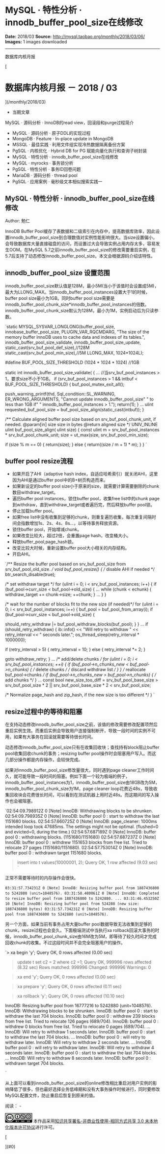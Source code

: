 # MySQL · 特性分析 · innodb_buffer_pool_size在线修改

**Date:** 2018/03
**Source:** http://mysql.taobao.org/monthly/2018/03/06/
**Images:** 1 images downloaded

---

数据库内核月报

 [
 # 数据库内核月报 － 2018 / 03
 ](/monthly/2018/03)

 * 当期文章

 MySQL · 源码分析 · InnoDB的read view，回滚段和purge过程简介
* MySQL · 源码分析 · 原子DDL的实现过程
* MongoDB · Feature · In-place update in MongoDB
* MSSQL · 最佳实践 · 利用文件组实现冷热数据隔离备份方案
* PgSQL · 内核优化 · Hybrid DB for PG 赋能向量化执行和查询子树封装
* MySQL · 特性分析 · innodb_buffer_pool_size在线修改
* MySQL · myrocks · 事务锁分析
* PgSQL · 特性分析 · 事务ID回卷问题
* MariaDB · 源码分析 · thread pool
* PgSQL · 应用案例 · 毫秒级文本相似搜索实践一

 ## MySQL · 特性分析 · innodb_buffer_pool_size在线修改 
 Author: 勉仁 

 InnoDB Buffer Pool缓存了表数据和二级索引在内存中，提高数据库效率，因此设置innodb_buffer_pool_size到合理数值对实例性能影响很大。当size设置偏小，会导致数据库大量直接磁盘的访问，而设置过大会导致实例占用内存太多，容易发生OOM。在MySQL 5.7之前innodb_buffer_pool_size的修改需要重启实例，在5.7后支持了动态修改innodb_buffer_pool_size。本文会根据源码介绍该特性。

## innodb_buffer_pool_size 设置范围

innodb_buffer_pool_size默认值是128M，最小5M(当小于该值时会设置成5M)，最大为LLONG_MAX。当innodb_buffer_pool_instances设置大于1的时候，buffer pool size最小为1GB。同时buffer pool size需要是innodb_buffer_pool_chunk_size*innodb_buffer_pool_instances的倍数。innodb_buffer_pool_chunk_size默认为128M，最小为1M，实例启动后为只读参数。

`static MYSQL_SYSVAR_LONGLONG(buffer_pool_size, innobase_buffer_pool_size,
 PLUGIN_VAR_RQCMDARG,
 "The size of the memory buffer InnoDB uses to cache data and indexes of its tables.",
 innodb_buffer_pool_size_validate,
 innodb_buffer_pool_size_update,
 static_cast<longlong>(srv_buf_pool_def_size),//128M
 static_cast<longlong>(srv_buf_pool_min_size),//5M
 LLONG_MAX, 1024*1024L);

#define BUF_POOL_SIZE_THRESHOLD (1024 * 1024 * 1024) //1GB

static
int
innodb_buffer_pool_size_validate(
{
 ...
 //当srv_buf_pool_instances > 1，要求size不小于1GB。
 if (srv_buf_pool_instances > 1 && intbuf < BUF_POOL_SIZE_THRESHOLD) {
 buf_pool_mutex_exit_all();

 push_warning_printf(thd, Sql_condition::SL_WARNING,
 ER_WRONG_ARGUMENTS,
 "Cannot update innodb_buffer_pool_size"
 " to less than 1GB if"
 " innodb_buffer_pool_instances > 1.");
 return(1);
 }
 ...
 ulint requested_buf_pool_size
 = buf_pool_size_align(static_cast<ulint>(intbuf));
}

/** Calculate aligned buffer pool size based on srv_buf_pool_chunk_unit,
if needed.
@param[in] size size in bytes
@return aligned size */
UNIV_INLINE
ulint
buf_pool_size_align(
 ulint size)
{
 const ulint m = srv_buf_pool_instances * srv_buf_pool_chunk_unit;
 size = ut_max(size, srv_buf_pool_min_size);

 if (size % m == 0) {
 return(size);
 } else {
 return((size / m + 1) * m);
 }
}
`

## buffer pool resize流程

* 如果开启了AHI（adaptive hash index，自适应哈希索引）就关闭AHI，这里因为AHI是通过buffer pool中的B+树页构造而来。
* 如果新设定的buffer pool size小于原来的size，就需要计算需要删除的chunk数目withdraw_target。
* 遍历buffer pool instances，锁住buffer pool，收集free list中的chunk page到withdraw，直到withdraw_target或者遍历完，然后释放buffer pool锁。
* 停止加载buffer pool。
* 如果free list中没有收集到足够的chunk，则重复遍历收集，每次重复间隔时间会指数增加1s、2s、4s、8s…，以等待事务释放资源。
* 锁住buffer pool，开始增减chunk。
* 如果改变比较大，超过2倍，会重置page hash，改变桶大小。
* 释放buffer_pool,page_hash锁。
* 改变比较大时候，重新设置buffer pool大小相关的内存结构。
* 开启AHI。

`/** Resize the buffer pool based on srv_buf_pool_size from
srv_buf_pool_old_size. */
void
buf_pool_resize()
{
 /* disable AHI if needed */
 btr_search_disable(true);

 /* set withdraw target */
 for (ulint i = 0; i < srv_buf_pool_instances; i++) {
 if (buf_pool->curr_size < buf_pool->old_size) {
 ...
 while (chunk < echunk) {
 withdraw_target += chunk->size;
 ++chunk;
 }
 ...
 }
 }

 /* wait for the number of blocks fit to the new size (if needed)*/
 for (ulint i = 0; i < srv_buf_pool_instances; i++) {
 buf_pool = buf_pool_from_array(i);
 if (buf_pool->curr_size < buf_pool->old_size) {

 should_retry_withdraw |=
 buf_pool_withdraw_blocks(buf_pool);
 }
 }
 ...
 if (should_retry_withdraw) {
 ib::info() << "Will retry to withdraw " << retry_interval
 << " seconds later.";
 os_thread_sleep(retry_interval * 1000000);

 if (retry_interval > 5) {
 retry_interval = 10;
 } else {
 retry_interval *= 2;
 }

 goto withdraw_retry;
 }
 ...
 /* add/delete chunks */
 for (ulint i = 0; i < srv_buf_pool_instances; ++i) {
 if (buf_pool->n_chunks_new < buf_pool->n_chunks) {
 /* delete chunks */
 /* discard withdraw list */
 }
 }
 /* reallocate buf_pool->chunks */
 if (buf_pool->n_chunks_new > buf_pool->n_chunks) {
 /* add chunks */
 }
 ...
 const bool new_size_too_diff
 = srv_buf_pool_base_size > srv_buf_pool_size * 2
 || srv_buf_pool_base_size * 2 < srv_buf_pool_size;

 /* Normalize page_hash and zip_hash,
 if the new size is too different */
}
`

## resize过程中的等待和阻塞

在支持动态修改innodb_buffer_pool_size之前，该值的修改需要修改配置项然后重启实例生效。而重启实例会导致用户连接强制断开，导致一段时间的实例不可用，如果有大事务在回滚就需要等待很长时间。

动态修改innodb_buffer_pool_size只有在收集回收块；查找持有block阻止buffer pool收集回收chunk的事务；resizing buffer pool操作时会阻塞用户写入。而这几部分操作都是内存操作，会较快完成。

如果对innodb_buffer_pool_size修改量很大，同时遇到page cleaner工作时间久，就可能导致一段时间的阻塞。例如下面一个较为极端的例子，innodb_buffer_pool_instances为1，innodb_buffer_pool_size由18GB改为5M，innodb_buffer_pool_chunk_size为1M，page cleaner loop花费近48s，导致收集回收块会花费很长时间，可以看到在测试机器上用时近48s。而这期间的写入操作也会被阻塞。

`02:54:09.798912Z 0 [Note] InnoDB: Withdrawing blocks to be shrunken.
02:54:09.798935Z 0 [Note] InnoDB: buffer pool 0 : start to withdraw the last 1151680 blocks.
02:54:57.660725Z 0 [Note] InnoDB: page_cleaner: 1000ms intended loop took 47685ms. The settings might not be optimal. (flushed=0 and evicted=0, during the time.)
02:54:57.687189Z 0 [Note] InnoDB: buffer pool 0 : withdrawing blocks. (1151680/1151680)
02:54:57.687237Z 0 [Note] InnoDB: buffer pool 0 : withdrew 1151653 blocks from free list. Tried to relocate 27 pages (1151680/1151680).
02:54:57.753014Z 0 [Note] InnoDB: buffer pool 0 : withdrawn target 1151680 blocks.

> insert into t values(10000001, 2);
Query OK, 1 row affected (9.03 sec)
`

正常不需要等待时的内存操作会很快。

`03:31:57.734231Z 0 [Note] InnoDB: Resizing buffer pool from 1887436800 to 5242880 (unit=1048576).
03:31:58.480061Z 0 [Note] InnoDB: Completed to resize buffer pool from 1887436800 to 5242880.
...
03:31:46.453250Z 10 [Note] InnoDB: Resizing buffer pool from 524288 (new size: 1887436800 bytes)
03:31:57.734231Z 0 [Note] InnoDB: Resizing buffer pool from 1887436800 to 5242880 (unit=1048576).
`

另一个方面，如果当前有事务占用大量buffer pool数据导致无法收集到足够的chunk，resize过程也会变久。下面极端测试中当执行xa rollback回滚大事务的时候，innodb_buffer_pool_chunk_size由16M改为5M，即等待了较久时间才完成回收chunk的收集。不过这段时间并不会完全阻塞用户的操作。

`> xa begin 'y';
Query OK, 0 rows affected (0.00 sec)

> update t set c2 = 2 where c2 =1;
Query OK, 999996 rows affected (8.32 sec)
Rows matched: 999996 Changed: 999996 Warnings: 0

> xa end 'y';
Query OK, 0 rows affected (0.00 sec)

> xa prepare 'y';
Query OK, 0 rows affected (0.11 sec)

> xa rollback 'y';
Query OK, 0 rows affected (10.10 sec)

InnoDB: Resizing buffer pool from 16777216 to 5242880 (unit=1048576).
InnoDB: Withdrawing blocks to be shrunken.
InnoDB: buffer pool 0 : start to withdraw the last 704 blocks.
InnoDB: buffer pool 0 : withdrew 239 blocks from free list. Tried to relocate 126 pages (689/704).
InnoDB: buffer pool 0 : withdrew 0 blocks from free list. Tried to relocate 0 pages (689/704).
...
InnoDB: Will retry to withdraw 1 seconds later.
InnoDB: buffer pool 0 : start to withdraw the last 704 blocks.
...
InnoDB: buffer pool 0 : will retry to withdraw later.
InnoDB: Will retry to withdraw 2 seconds later.
...
InnoDB: buffer pool 0 : will retry to withdraw later.
InnoDB: Will retry to withdraw 4 seconds later.
InnoDB: buffer pool 0 : start to withdraw the last 704 blocks.
...
InnoDB: Will retry to withdraw 8 seconds later.
InnoDB: buffer pool 0 : withdrawn target 704 blocks.

`

从上面可以看到innodb_buffer_pool_size的online修改相比重启对用户实例的影响降低了很多，但也最好选择业务低峰期和没有大事务操作时候进行，同时要修改MySQL配置文件，防止重启后恢复到原来的值。

 阅读： - 

[![知识共享许可协议](.img/8232d49bd3e9_88x31.png)](http://creativecommons.org/licenses/by-nc-sa/3.0/)
本作品采用[知识共享署名-非商业性使用-相同方式共享 3.0 未本地化版本许可协议](http://creativecommons.org/licenses/by-nc-sa/3.0/)进行许可。

 [

 ](#0)